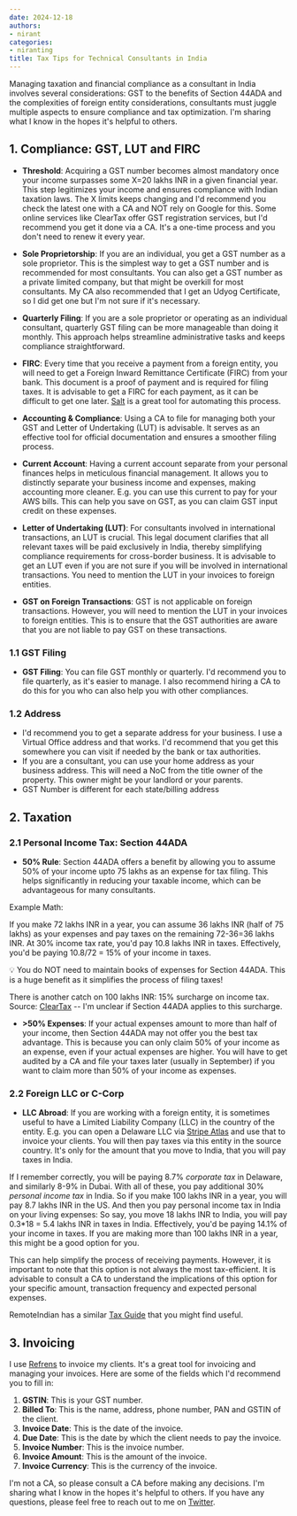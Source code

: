 ```yaml
---
date: 2024-12-18
authors:
- nirant
categories:
- niranting
title: Tax Tips for Technical Consultants in India
---
```


Managing taxation and financial compliance as a consultant in India involves several considerations: GST to the benefits of Section 44ADA and the complexities of foreign entity considerations, consultants must juggle multiple aspects to ensure compliance and tax optimization. I'm sharing what I know in the hopes it's helpful to others.


## 1. Compliance: GST, LUT and FIRC

- **Threshold**: Acquiring a GST number becomes almost mandatory once your income surpasses some X=20 lakhs INR in a given financial year. This step legitimizes your income and ensures compliance with Indian taxation laws. The X limits keeps changing and I'd recommend you check the latest one with a CA and NOT rely on Google for this. Some online services like ClearTax offer GST registration services, but I'd recommend you get it done via a CA. It's a one-time process and you don't need to renew it every year.

- **Sole Proprietorship**: If you are an individual, you get a GST number as a sole proprietor. This is the simplest way to get a GST number and is recommended for most consultants. You can also get a GST number as a private limited company, but that might be overkill for most consultants. My CA also recommended that I get an Udyog Certificate, so I did get one but I'm not sure if it's necessary.
  
- **Quarterly Filing**: If you are a sole proprietor or operating as an individual consultant, quarterly GST filing can be more manageable than doing it monthly. This approach helps streamline administrative tasks and keeps compliance straightforward.

- **FIRC**: Every time that you receive a payment from a foreign entity, you will need to get a Foreign Inward Remittance Certificate (FIRC) from your bank. This document is a proof of payment and is required for filing taxes. It is advisable to get a FIRC for each payment, as it can be difficult to get one later. [Salt](https://www.salt.pe/) is a great tool for automating this process.

- **Accounting & Compliance**: Using a CA to file for managing both your GST and Letter of Undertaking (LUT) is advisable. It serves as an effective tool for official documentation and ensures a smoother filing process.
  
- **Current Account**: Having a current account separate from your personal finances helps in meticulous financial management. It allows you to distinctly separate your business income and expenses, making accounting more cleaner. E.g. you can use this current to pay for your AWS bills. This can help you save on GST, as you can claim GST input credit on these expenses.

- **Letter of Undertaking (LUT)**: For consultants involved in international transactions, an LUT is crucial. This legal document clarifies that all relevant taxes will be paid exclusively in India, thereby simplifying compliance requirements for cross-border business. It is advisable to get an LUT even if you are not sure if you will be involved in international transactions. You need to mention the LUT in your invoices to foreign entities.

- **GST on Foreign Transactions**: GST is not applicable on foreign transactions. However, you will need to mention the LUT in your invoices to foreign entities. This is to ensure that the GST authorities are aware that you are not liable to pay GST on these transactions.


### 1.1 GST Filing
- **GST Filing**: You can file GST monthly or quarterly. I'd recommend you to file quarterly, as it's easier to manage. I also recommend hiring a CA to do this for you who can also help you with other compliances.

### 1.2 Address
- I'd recommend you to get a separate address for your business. I use a Virtual Office address and that works. I'd recommend that you get this somewhere you can visit if needed by the bank or tax authorities.
- If you are a consultant, you can use your home address as your business address. This will need a NoC from the title owner of the property. This owner might be your landlord or your parents.
- GST Number is different for each state/billing address


## 2. Taxation

### 2.1 Personal Income Tax: Section 44ADA

- **50% Rule**: Section 44ADA offers a benefit by allowing you to assume 50% of your income upto 75 lakhs as an expense for tax filing. This helps significantly in reducing your taxable income, which can be advantageous for many consultants. 


Example Math:

If you make 72 lakhs INR in a year, you can assume 36 lakhs INR (half of 75 lakhs) as your expenses and pay taxes on the remaining 72-36=36 lakhs INR. At 30% income tax rate, you'd pay 10.8 lakhs INR in taxes. Effectively, you'd be paying 10.8/72 = 15% of your income in taxes.

💡 You do NOT need to maintain books of expenses for Section 44ADA. This is a huge benefit as it simplifies the process of filing taxes!

There is another catch on 100 lakhs INR: 15% surcharge on income tax. Source: [ClearTax](https://cleartax.in/s/marginal-relief-surcharge) -- I'm unclear if Section 44ADA applies to this surcharge. 

- **>50% Expenses**: If your actual expenses amount to more than half of your income, then Section 44ADA may not offer you the best tax advantage. This is because you can only claim 50% of your income as an expense, even if your actual expenses are higher. You will have to get audited by a CA and file your taxes later (usually in September) if you want to claim more than 50% of your income as expenses.

### 2.2 Foreign LLC or C-Corp

- **LLC Abroad**: If you are working with a foreign entity, it is sometimes useful to have a Limited Liability Company (LLC) in the country of the entity. E.g. you can open a Delaware LLC via [Stripe Atlas](https://stripe.com/atlas) and use that to invoice your clients. You will then pay taxes via this entity in the source country. It's only for the amount that you move to India, that you will pay taxes in India. 

If I remember correctly, you will be paying 8.7% _corporate tax_ in Delaware, and similarly 8-9% in Dubai. With all of these, you pay additional 30% _personal income tax_ in India. So if you make 100 lakhs INR in a year, you will pay 8.7 lakhs INR in the US. And then you pay personal income tax in India on your living expenses: So say, you move 18 lakhs INR to India, you will pay 0.3*18 = 5.4 lakhs INR in taxes in India. Effectively, you'd be paying 14.1% of your income in taxes. If you are making more than 100 lakhs INR in a year, this might be a good option for you.

This can help simplify the process of receiving payments. However, it is important to note that this option is not always the most tax-efficient. It is advisable to consult a CA to understand the implications of this option for your specific amount, transaction frequency and expected personal expenses.

RemoteIndian has a similar [Tax Guide](https://remoteindian.com/guides/tax-guide) that you might find useful. 


## 3. Invoicing

I use [Refrens](https://refrens.com) to invoice my clients. It's a great tool for invoicing and managing your invoices. Here are some of the fields which I'd recommend you to fill in: 

1. **GSTIN**: This is your GST number.
2. **Billed To**: This is the name, address, phone number, PAN and GSTIN of the client.
3. **Invoice Date**: This is the date of the invoice.
4. **Due Date**: This is the date by which the client needs to pay the invoice.
5. **Invoice Number**: This is the invoice number.
6. **Invoice Amount**: This is the amount of the invoice.
7. **Invoice Currency**: This is the currency of the invoice.


I'm not a CA, so please consult a CA before making any decisions. I'm sharing what I know in the hopes it's helpful to others. If you have any questions, please feel free to reach out to me on [Twitter](https://twitter.com/nirantk).